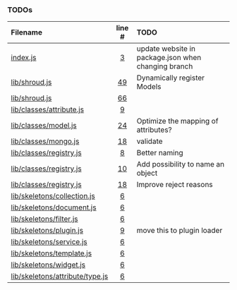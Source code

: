 ### TODOs
| Filename | line # | TODO
|:------|:------:|:------
|[index.js](https://github.com/ShroudComputing/shroud/tree/sandbox/index.js)|[3](https://github.com/ShroudComputing/shroud/tree/sandbox/index.js#L3)|update website in package.json when changing branch
|[lib/shroud.js](https://github.com/ShroudComputing/shroud/tree/sandbox/lib/shroud.js)|[49](https://github.com/ShroudComputing/shroud/tree/sandbox/lib/shroud.js#L49)|Dynamically register Models
|[lib/shroud.js](https://github.com/ShroudComputing/shroud/tree/sandbox/lib/shroud.js)|[66](https://github.com/ShroudComputing/shroud/tree/sandbox/lib/shroud.js#L66)
|[lib/classes/attribute.js](https://github.com/ShroudComputing/shroud/tree/sandbox/lib/classes/attribute.js)|[9](https://github.com/ShroudComputing/shroud/tree/sandbox/lib/classes/attribute.js#L9)
|[lib/classes/model.js](https://github.com/ShroudComputing/shroud/tree/sandbox/lib/classes/model.js)|[24](https://github.com/ShroudComputing/shroud/tree/sandbox/lib/classes/model.js#L24)|Optimize the mapping of attributes?
|[lib/classes/mongo.js](https://github.com/ShroudComputing/shroud/tree/sandbox/lib/classes/mongo.js)|[18](https://github.com/ShroudComputing/shroud/tree/sandbox/lib/classes/mongo.js#L18)|validate
|[lib/classes/registry.js](https://github.com/ShroudComputing/shroud/tree/sandbox/lib/classes/registry.js)|[8](https://github.com/ShroudComputing/shroud/tree/sandbox/lib/classes/registry.js#L8)|Better naming
|[lib/classes/registry.js](https://github.com/ShroudComputing/shroud/tree/sandbox/lib/classes/registry.js)|[10](https://github.com/ShroudComputing/shroud/tree/sandbox/lib/classes/registry.js#L10)|Add possibility to name an object
|[lib/classes/registry.js](https://github.com/ShroudComputing/shroud/tree/sandbox/lib/classes/registry.js)|[18](https://github.com/ShroudComputing/shroud/tree/sandbox/lib/classes/registry.js#L18)|Improve reject reasons
|[lib/skeletons/collection.js](https://github.com/ShroudComputing/shroud/tree/sandbox/lib/skeletons/collection.js)|[6](https://github.com/ShroudComputing/shroud/tree/sandbox/lib/skeletons/collection.js#L6)
|[lib/skeletons/document.js](https://github.com/ShroudComputing/shroud/tree/sandbox/lib/skeletons/document.js)|[6](https://github.com/ShroudComputing/shroud/tree/sandbox/lib/skeletons/document.js#L6)
|[lib/skeletons/filter.js](https://github.com/ShroudComputing/shroud/tree/sandbox/lib/skeletons/filter.js)|[6](https://github.com/ShroudComputing/shroud/tree/sandbox/lib/skeletons/filter.js#L6)
|[lib/skeletons/plugin.js](https://github.com/ShroudComputing/shroud/tree/sandbox/lib/skeletons/plugin.js)|[9](https://github.com/ShroudComputing/shroud/tree/sandbox/lib/skeletons/plugin.js#L9)|move this to plugin loader
|[lib/skeletons/service.js](https://github.com/ShroudComputing/shroud/tree/sandbox/lib/skeletons/service.js)|[6](https://github.com/ShroudComputing/shroud/tree/sandbox/lib/skeletons/service.js#L6)
|[lib/skeletons/template.js](https://github.com/ShroudComputing/shroud/tree/sandbox/lib/skeletons/template.js)|[6](https://github.com/ShroudComputing/shroud/tree/sandbox/lib/skeletons/template.js#L6)
|[lib/skeletons/widget.js](https://github.com/ShroudComputing/shroud/tree/sandbox/lib/skeletons/widget.js)|[6](https://github.com/ShroudComputing/shroud/tree/sandbox/lib/skeletons/widget.js#L6)
|[lib/skeletons/attribute/type.js](https://github.com/ShroudComputing/shroud/tree/sandbox/lib/skeletons/attribute/type.js)|[6](https://github.com/ShroudComputing/shroud/tree/sandbox/lib/skeletons/attribute/type.js#L6)